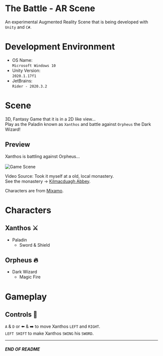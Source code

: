 # The Battle - AR Scene
An experimental Augmented Reality Scene that is being developed with `Unity` and `C#`.

# Development Environment
* OS Name: <br>
`Microsoft Windows 10`
* Unity Version: <br>
`2020.1.17f1`
* JetBrains: <br>
`Rider - 2020.3.2`

# Scene
3D, Fantasy Game that it is in a 2D like view... <br>
Play as the Paladin known as `Xanthos` and battle against `Orpheus` the Dark Wizard!

## Preview
Xanthos is battling against Orpheus...  <br><br>
![Game Scene](https://github.com/johnshields/TheBattle-AR-Scene/blob/main/preview/scene.gif)

Video Source: Took it myself at a old, local monastery. <br>
See the monastery -> [Kilmacduagh Abbey](http://monastic.ie/history/kilmacduagh/).

Characters are from [Mixamo](https://www.mixamo.com/#/).

# Characters
## Xanthos :crossed_swords:
* Paladin
  - Sword & Shield

## Orpheus :fire:
* Dark Wizard
  - Magic Fire

# Gameplay
## Controls :running:
`A` & `D` or :arrow_left: & :arrow_right:
to move Xanthos `LEFT` and `RIGHT`. <br>
`LEFT SHIFT`
to make Xanthos `SWING` his `SWORD`.

***
##### END OF README
